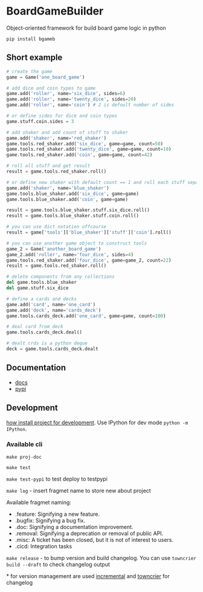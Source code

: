 # BoardGameBuilder

Object-oriented framework for build board game logic in python

`pip install bgameb`

## Short example

```python
# create the game
game = Game('one_board_game')

# add dice and coin types to game
game.add('roller', name='six_dice', sides=6)
game.add('roller', name='twenty_dice', sides=20)
game.add('roller', name='coin') # 2 is defoult number of sides

# or define sides for dice and coin types
game.stuff.coin.sides = 3

# add shaker and add count of stuff to shaker
game.add('shaker', name='red_shaker')
game.tools.red_shaker.add('six_dice', game=game, count=50)
game.tools.red_shaker.add('twenty_dice', game=game, count=10)
game.tools.red_shaker.add('coin', game=game, count=42)

# roll all stuff and get result
result = game.tools.red_shaker.roll()

# or define new shaker with default count == 1 and roll each stuff separatly
game.add('shaker', name='blue_shaker')
game.tools.blue_shaker.add('six_dice', game=game)
game.tools.blue_shaker.add('coin', game=game)

result = game.tools.blue_shaker.stuff.six_dice.roll()
result = game.tools.blue_shaker.stuff.coin.roll()

# you can use dict notation offcourse
result = game['tools']['blue_shaker']['stuff']['coin'].roll()

# you can use another game object to construct tools
game_2 = Game('another_board_game')
game_2.add('roller', name='four_dice', sides=4)
game.tools.red_shaker.add('four_dice', game=game_2, count=22)
result = game.tools.red_shaker.roll()

# delete components from any collections
del game.tools.blue_shaker
del game.stuff.six_dice

# define a cards and decks
game.add('card', name='one_card')
game.add('deck', name='cards_deck')
game.tools.cards_deck.add('one_card', game=game, count=100)

# deal card from deck
game.tools.cards_deck.deal()

# dealt crds is a python deque
deck = game.tools.cards_deck.dealt
```

## Documentation

- [docs](https://konstantinklepikov.github.io/BoardGameBuilder/)
- [pypi](https://pypi.org/project/bgameb/)

## Development

[how install project for development](https://konstantinklepikov.github.io/BoardGameBuilder/usage.html). Use IPython for dev mode `python -m IPython`.

### Available cli

`make proj-doc`

`make test`

`make test-pypi` to test deploy to testpypi

`make log` - insert fragmet name to store new about project

Available fragmet naming:

- .feature: Signifying a new feature.
- .bugfix: Signifying a bug fix.
- .doc: Signifying a documentation improvement.
- .removal: Signifying a deprecation or removal of public API.
- .misc: A ticket has been closed, but it is not of interest to users.
- .cicd: Integration tasks

`make release` - to bump version and build changelog. You can use `towncrier build --draft` to check changelog output

\* for version management are used [incremental](https://github.com/twisted/incremental) and [towncrier](https://pypi.org/project/towncrier/) for changelog
